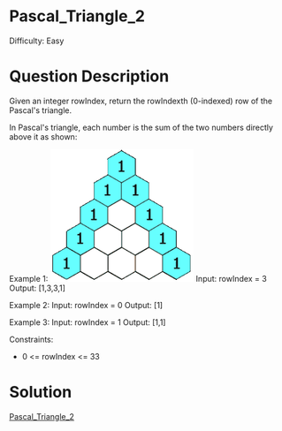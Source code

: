 
# Pascal_Triangle_2

Difficulty: Easy

# Question Description

Given an integer rowIndex, return the rowIndexth (0-indexed) row of the Pascal's triangle.

In Pascal's triangle, each number is the sum of the two numbers directly above it as shown:
 
Example 1:
![alt text](image.png)
Input: rowIndex = 3
Output: [1,3,3,1]

Example 2:
Input: rowIndex = 0
Output: [1]

Example 3:
Input: rowIndex = 1
Output: [1,1]
 
Constraints:

- 0 <= rowIndex <= 33

# Solution

[Pascal_Triangle_2]([119]Pascal_Triangle_2.py)
    
    